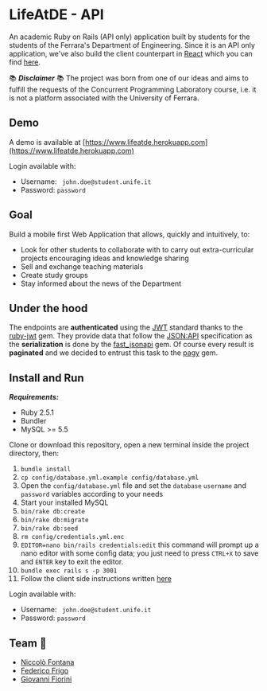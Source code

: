 
# LifeAtDE - API
An academic Ruby on Rails (API only) application built by students for the students of the Ferrara's Department of Engineering.
Since it is an API only application, we've also build the client counterpart in [React](https://github.com/facebook/react) which you can find [here](https://github.com/xBlue0/lifeatde-app).

:books: *__Disclaimer__* :books:
The project was born from one of our ideas and aims to fulfill the requests of the Concurrent Programming Laboratory course, i.e. it is not a platform associated with the University of Ferrara.

## Demo
A demo is available at [https://www.lifeatde.herokuapp.com](https://www.lifeatde.herokuapp.com)

Login available with:
* Username: ``` john.doe@student.unife.it```
* Password: ```password```

## Goal
Build a mobile first Web Application that allows, quickly and intuitively, to:
* Look for other students to collaborate with to carry out extra-curricular projects encouraging ideas and knowledge sharing
* Sell and exchange teaching materials
* Create study groups
* Stay informed about the news of the Department

## Under the hood
The endpoints are **authenticated** using the [JWT](https://jwt.io) standard thanks to the [ruby-jwt](https://github.com/jwt/ruby-jwt) gem. They provide data that follow the [JSON:API](https://jsonapi.org) specification as the **serialization** is done by the [fast_jsonapi](https://github.com/Netflix/fast_jsonapi) gem.
Of course every result is **paginated** and we decided to entrust this task to the [pagy](https://github.com/ddnexus/pagy) gem.

## Install and Run
**_Requirements:_**
* Ruby 2.5.1
* Bundler
* MySQL >= 5.5

Clone or download this repository, open a new terminal inside the project directory, then:
1. ```bundle install```
2. ```cp config/database.yml.example config/database.yml```
3. Open the ```config/database.yml``` file and set the ```database``` ```username``` and ```password``` variables according to your needs
4. Start your installed MySQL
5. ```bin/rake db:create```
6. ```bin/rake db:migrate```
7. ```bin/rake db:seed```
8. ```rm config/credentials.yml.enc```
9. ```EDITOR=nano bin/rails credentials:edit``` this command will prompt up a nano editor with some config data; you just need to press ```CTRL+X``` to save and ```ENTER``` key to exit the editor.
10. ```bundle exec rails s -p 3001```
11. Follow the client side instructions written [here](https://github.com/xBlue0/lifeatde-app)

Login available with:
* Username: ``` john.doe@student.unife.it```
* Password: ```password```

## Team :rocket:
* [Niccolò Fontana](https://github.com/NicFontana)
* [Federico Frigo](https://github.com/xBlue0)
* [Giovanni Fiorini](https://github.com/GiovanniFiorini)
